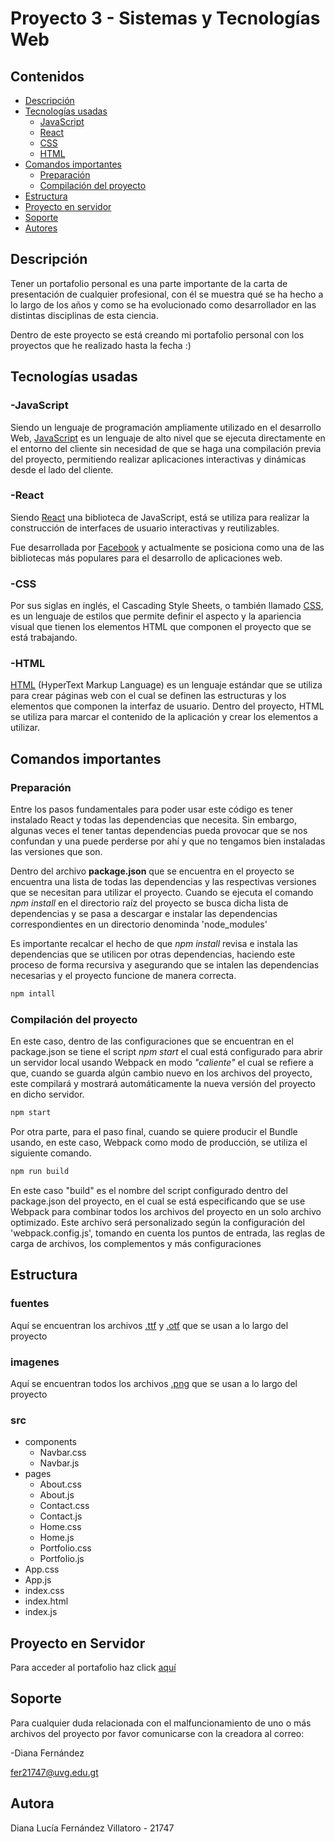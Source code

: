 # Proyecto 3 - Sistemas y Tecnologías Web

## Contenidos
- [Descripción]((https://github.com/FernandezDL/Proyecto3-web#descripci%C3%B3n))
- [Tecnologías usadas](https://github.com/FernandezDL/Proyecto3-web#tecnolog%C3%ADas-usadas)
   - [JavaScript](https://github.com/FernandezDL/Proyecto3-web#-javascript)
   - [React](https://github.com/FernandezDL/Proyecto3-web#-react)
   - [CSS](https://github.com/FernandezDL/Proyecto3-web#-css)
   - [HTML](https://github.com/FernandezDL/Proyecto3-web#-html)
- [Comandos importantes](https://github.com/FernandezDL/Proyecto3-web#comandos-importantes)
   - [Preparación](https://github.com/FernandezDL/Proyecto3-web#preparaci%C3%B3n)
   - [Compilación del proyecto](https://github.com/FernandezDL/Proyecto3-web#compilaci%C3%B3n-del-proyecto)
- [Estructura](https://github.com/FernandezDL/Proyecto3-web#estructura)
- [Proyecto en servidor](https://github.com/FernandezDL/Proyecto3-web#proyecto-en-servidor)
- [Soporte](https://github.com/FernandezDL/Proyecto3-web#soporte)
- [Autores](https://github.com/FernandezDL/Proyecto3-web#autora)

## Descripción
Tener un portafolio personal es una parte importante de la carta de presentación de cualquier profesional, con él se muestra qué se ha hecho a lo largo de los años y como se ha evolucionado como desarrollador en las distintas disciplinas de esta ciencia.

Dentro de este proyecto se está creando mi portafolio personal con los proyectos que he realizado hasta la fecha :)

## Tecnologías usadas
### -JavaScript
Siendo un lenguaje de programación ampliamente utilizado en el desarrollo Web, [JavaScript](https://developer.mozilla.org/es/docs/Web/JavaScript) es un lenguaje de alto nivel que se ejecuta directamente en el entorno del cliente sin necesidad de que se haga una compilación previa del proyecto, permitiendo realizar aplicaciones interactivas y dinámicas desde el lado del cliente.

### -React
Siendo [React](https://es.react.dev/) una biblioteca de JavaScript, está se utiliza para realizar la construcción de interfaces de usuario interactivas y reutilizables. 

Fue desarrollada por [Facebook](https://es.wikipedia.org/wiki/Facebook) y actualmente se posiciona como una de las bibliotecas más populares para el desarrollo de aplicaciones web.

### -CSS
Por sus siglas en inglés, el Cascading Style Sheets, o también llamado [CSS](https://developer.mozilla.org/es/docs/Web/CSS), es un lenguaje de estilos que permite definir el aspecto y la apariencia visual que tienen los elementos HTML que componen el proyecto que se está trabajando.

### -HTML
[HTML](https://developer.mozilla.org/es/docs/Web/HTML) (HyperText Markup Language) es un lenguaje estándar que se utiliza para crear páginas web con el cual se definen las estructuras y los elementos que componen la interfaz de usuario. Dentro del proyecto, HTML se utiliza para marcar el contenido de la aplicación y crear los elementos a utilizar.

## Comandos importantes
### Preparación
Entre los pasos fundamentales para poder usar este código es tener instalado React y todas las dependencias que necesita. Sin embargo, algunas veces el tener tantas dependencias pueda provocar que se nos confundan y una puede perderse por ahí y que no tengamos bien instaladas las versiones que son.

Dentro del archivo **package.json** que se encuentra en el proyecto se encuentra una lista de todas las dependencias y las respectivas versiones que se necesitan para utilizar el proyecto. Cuando se ejecuta el comando _npm install_ en el directorio raíz del proyecto se busca dicha lista de dependencias y se pasa a descargar e instalar las dependencias correspondientes en un directorio denominda 'node_modules'

Es importante recalcar el hecho de que _npm install_ revisa e instala las dependencias que se utilicen por otras dependencias, haciendo este proceso de forma recursiva y asegurando que se intalen las dependencias necesarias y el proyecto funcione de manera correcta.
```bash
npm intall
```

### Compilación del proyecto
En este caso, dentro de las configuraciones que se encuentran en el package.json se tiene el script _npm start_ el cual está configurado para abrir un servidor local usando Webpack en modo _"caliente"_ el cual se refiere a que, cuando se guarda algún cambio nuevo en los archivos del proyecto, este compilará y mostrará automáticamente la nueva versión del proyecto en dicho servidor.
```bash
npm start
```

Por otra parte, para el paso final, cuando se quiere producir el Bundle usando, en este caso, Webpack como modo de producción, se utiliza el siguiente comando.
```bash
npm run build
```

En este caso "build" es el nombre del script configurado dentro del package.json del proyecto, en el cual se está especificando que se use Webpack para combinar todos los archivos del proyecto en un solo archivo optimizado. Este archivo será personalizado según la configuración del 'webpack.config.js', tomando en cuenta los puntos de entrada, las reglas de carga de archivos, los complementos y más configuraciones

## Estructura
### fuentes
Aquí se encuentran los archivos [.ttf](https://www.fileviewpro.com/es/file-extension-ttf/) y [.otf](https://www.reviversoft.com/es/file-extensions/otf) que se usan a lo largo del proyecto

### imagenes
Aquí se encuentran todos los archivos [.png](https://es.wikipedia.org/wiki/Portable_Network_Graphics) que se usan a lo largo del proyecto

### src
- components
  - Navbar.css
  - Navbar.js
- pages
  - About.css
  - About.js
  - Contact.css
  - Contact.js
  - Home.css
  - Home.js
  - Portfolio.css
  - Portfolio.js
- App.css
- App.js
- index.css
- index.html
- index.js

## Proyecto en Servidor
Para acceder al portafolio haz click [aquí](https://portafolio-dfernandez.web.app/)

## Soporte
Para cualquier duda relacionada con el malfuncionamiento de uno o más archivos del proyecto por favor comunicarse con la creadora al correo:

-Diana Fernández 

fer21747@uvg.edu.gt

## Autora
Diana Lucía Fernández Villatoro - 21747
